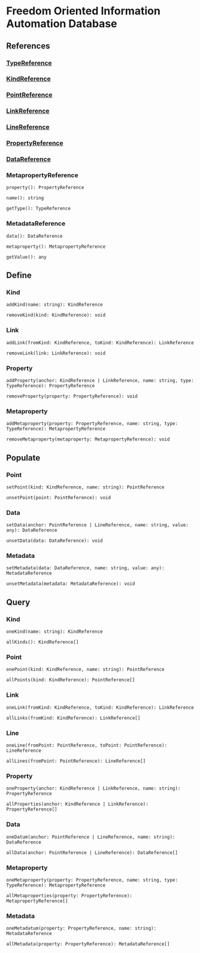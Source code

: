 # Freedom Oriented Information Automation Database

## References

### [TypeReference](https://github.com/AriChivukula/foia-db/blob/master/source/reference/TypeReference.ts)

### [KindReference](https://github.com/AriChivukula/foia-db/blob/master/source/reference/KindReference.ts)

### [PointReference](https://github.com/AriChivukula/foia-db/blob/master/source/reference/PointReference.ts)

### [LinkReference](https://github.com/AriChivukula/foia-db/blob/master/source/reference/LinkReference.ts)

### [LineReference](https://github.com/AriChivukula/foia-db/blob/master/source/reference/LineReference.ts)

### [PropertyReference](https://github.com/AriChivukula/foia-db/blob/master/source/reference/PropertyReference.ts)

### [DataReference](https://github.com/AriChivukula/foia-db/blob/master/source/reference/DataReference.ts)

### MetapropertyReference

`property(): PropertyReference`

`name(): string`

`getType(): TypeReference`

### MetadataReference

`data(): DataReference`

`metaproperty(): MetapropertyReference`

`getValue(): any`

## Define

### Kind

`addKind(name: string): KindReference`

`removeKind(kind: KindReference): void`

### Link

`addLink(fromKind: KindReference, toKind: KindReference): LinkReference`

`removeLink(link: LinkReference): void`

### Property

`addProperty(anchor: KindReference | LinkReference, name: string, type: TypeReference): PropertyReference`

`removeProperty(property: PropertyReference): void`

### Metaproperty

`addMetaproperty(property: PropertyReference, name: string, type: TypeReference): MetapropertyReference`

`removeMetaproperty(metaproperty: MetapropertyReference): void`

## Populate

### Point

`setPoint(kind: KindReference, name: string): PointReference`

`unsetPoint(point: PointReference): void`

### Data

`setData(anchor: PointReference | LineReference, name: string, value: any): DataReference`

`unsetData(data: DataReference): void`

### Metadata

`setMetadata(data: DataReference, name: string, value: any): MetadataReference`

`unsetMetadata(metadata: MetadataReference): void`

## Query

### Kind

`oneKind(name: string): KindReference`

`allKinds(): KindReference[]`

### Point

`onePoint(kind: KindReference, name: string): PointReference`

`allPoints(kind: KindReference): PointReference[]`

### Link

`oneLink(fromKind: KindReference, toKind: KindReference): LinkReference`

`allLinks(fromKind: KindReference): LinkReference[]`

### Line

`oneLine(fromPoint: PointReference, toPoint: PointReference): LineReference`

`allLines(fromPoint: PointReference): LineReference[]`

### Property

`oneProperty(anchor: KindReference | LinkReference, name: string): PropertyReference`

`allProperties(anchor: KindReference | LinkReference): PropertyReference[]`

### Data

`oneDatum(anchor: PointReference | LineReference, name: string): DataReference`

`allData(anchor: PointReference | LineReference): DataReference[]`

### Metaproperty

`oneMetaproperty(property: PropertyReference, name: string, type: TypeReference): MetapropertyReference`

`allMetaproperties(property: PropertyReference): MetapropertyReference[]`

### Metadata

`oneMetadatum(property: PropertyReference, name: string): MetadataReference`

`allMetadata(property: PropertyReference): MetadataReference[]`
